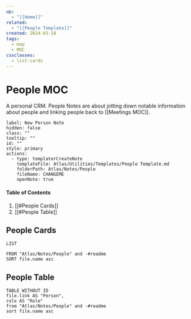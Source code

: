 ```yaml
---
up:
  - "[[Home]]"
related:
  - "[[People Template]]"
created: 2024-03-18
tags:
  - map
  - MOC
cssclasses:
  - list-cards
---
```

# People MOC
A personal CRM. People Notes are about jotting down notable information about people and linking people back to [[Meetings MOC]].

```meta-bind-button
label: New Person Note
hidden: false
class: ""
tooltip: ""
id: ""
style: primary
actions:
  - type: templaterCreateNote
    templateFile: Atlas/Utilities/Templates/People Template.md
    folderPath: Atlas/Notes/People
    fileName: CHANGEME
    openNote: true

```


#### **Table of Contents**
1) [[#People Cards]]
2) [[#People Table]]


## People Cards
```dataview
LIST

FROM "Atlas/Notes/People" and -#readme
SORT file.name asc
```



## People Table
```dataview
TABLE WITHOUT ID
file.link AS "Person", 
role AS "Role"
from "Atlas/Notes/People" and -#readme
sort file.name asc
```
